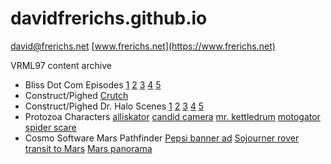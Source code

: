 # davidfrerichs.github.io
david@frerichs.net
[www.frerichs.net](https://www.frerichs.net)

VRML97 content archive
- Bliss Dot Com Episodes [1](/vrml/bliss_episodes/e1.html)  [2](/vrml/bliss_episodes/e2.html)  [3](/vrml/bliss_episodes/e3.html)  [4](/vrml/bliss_episodes/e4.html)  [5](/vrml/bliss_episodes/e5.html)
- Construct/Pighed [Crutch](/vrml/crutch/crutch.html)
- Construct/Pighed Dr. Halo Scenes [1](/vrml/dr_halo/e1.html) [2](/vrml/dr_halo/e2.html) [3](/vrml/dr_halo/e3.html) [4](/vrml/dr_halo/e4.html) [5](/vrml/dr_halo/e5.html)
- Protozoa Characters [alliskator](/vrml/alliskator/scene.html)  [candid camera](/vrml/candidcam/scene.html)  [mr. kettledrum](/vrml/kettledrum/scene.html)  [motogator](/vrml/motogator/scene.html)  [spider scare](/vrml/spider_scare/scene.html)
- Cosmo Software Mars Pathfinder [Pepsi banner ad](/vrml/mars/index.html) [Sojourner rover](/vrml/mars/preparation.html) [transit to Mars](/vrml/mars/journey.html) [Mars panorama](/vrml/mars/experience.html)
